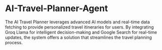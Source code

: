 # AI-Travel-Planner-Agent
The AI Travel Planner leverages advanced AI models and real-time data fetching to provide personalized travel itineraries for users. By integrating Groq Llama for intelligent decision-making and Google Search for real-time updates, the system offers a solution that streamlines the travel planning process. 
